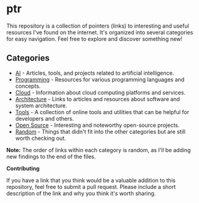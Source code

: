 # ptr

This repository is a collection of pointers (links) to interesting and useful resources I've found on the internet. It's organized into several categories for easy navigation. Feel free to explore and discover something new!

## Categories

* [AI](./AI.md) - Articles, tools, and projects related to artificial intelligence.
* [Programming](./programming.md) - Resources for various programming languages and concepts.
* [Cloud](./cloud.md) - Information about cloud computing platforms and services.
* [Architecture](./architecture.md) -  Links to articles and resources about software and system architecture.
* [Tools](./tools.md) -  A collection of online tools and utilities that can be helpful for developers and others.
* [Open Source](./open_source.md) - Interesting and noteworthy open-source projects.
* [Random](./random.md) -  Things that didn't fit into the other categories but are still worth checking out.

**Note:** The order of links within each category is random, as I'll be adding new findings to the end of the files.

**Contributing**

If you have a link that you think would be a valuable addition to this repository, feel free to submit a pull request. Please include a short description of the link and why you think it's worth sharing.
